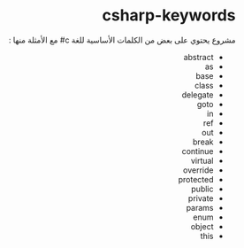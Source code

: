 # <div dir=rtl> csharp-keywords

<div dir=rtl>مشروع يحتوي على بعض من الكلمات الأساسية للغة c#  مع الأمثلة منها :<div>

<div dir=rtl> 

- abstract
- as
- base
- class
- delegate
- goto
- in
- ref
- out
- break
- continue
- virtual
- override
- protected
- public
- private
- params
- enum
- object
- this
<div>
